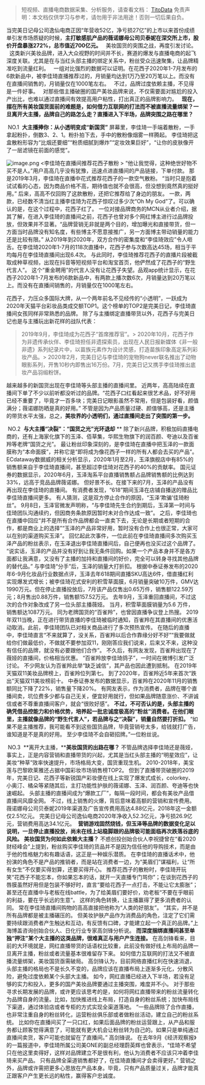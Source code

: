 

> 短视频、直播电商数据采集、分析服务，请查看文档： [TitoData](https://www.titodata.com?from=douyinarticle)
> 免责声明：本文档仅供学习与参考，请勿用于非法用途！否则一切后果自负。



当完美日记母公司逸仙电商正因“年营收52亿，净亏损27亿”的上市以来首份成绩单引发市场质疑的时候，**主打敏感肌产品的薇诺娜母公司贝泰妮在深交所上市，股价开盘暴涨272%，总市值近700亿元。**
 
美妆国货的突围之战，再度引发讨论。
 
这类新兴美妆品牌，进入大众视野的时间并不长，赛道的爆发与直播电商的起飞深度关联。尤其是在与当红头部主播的绑定关系中，粉丝受众迅速聚集，让品牌精准吃到流量红利。
 
一组对比强烈的数据可以证明。在花西子2020年1-7月发布的6款新品中，被李佳琦直播推荐过的，月销量均达到1万乃至20万笔以上。而没有在直播间销售的，月销量仅在1000笔左右。
 
不过，品牌过度依赖主播，不见得是一件好事。
 
对那些借主播破圈的国产美妆品牌来说，不仅需要面对尴尬的投入产出比，也难以通过直播间有效提高用户粘性，打出真正的品牌影响力。
 
**现在，摆在所有美妆国货面前的难题是，如何借力互联网的打法而不被直播流量绑架？一旦离开大主播，品牌自己的路怎么走？直播进入下半场，品牌突围之路在哪里？**
 


 NO.1 
**大主播捧你：从小透明变成“新国货”**
屏幕里，李佳琦一手端着散粉，一手拿起粉扑，倒数3、2、1。粉扑拍下去，手中的散粉像烟雾一样腾起。 李佳琦把这盒散粉形容为“比烟还要细”“粉质细腻到爆炸”“定妆效果巨好”，“让你的皮肤像开了一层滤镜在前面的感觉”。

![image.png](https://cdn.nlark.com/yuque/0/2021/png/97322/1618024434537-d7c9fc1c-cd13-4642-b889-cb6432d7b36d.png#align=left&display=inline&height=991&margin=%5Bobject%20Object%5D&name=image.png&originHeight=1981&originWidth=1080&size=2281957&status=done&style=none&width=540)
<李佳琦在直播间推荐花西子散粉 >
“他让我觉得，这种绝世好物不买不是人。”用户高高几乎没有犹豫，迅速点进直播间的产品链接，下单付款。 那是2019年3月，李佳琦在直播中花式推荐花西子的一款空气散粉。 “当时只是抱着试试看的心态，因为商品价格不高，期待值也就不会很高，但没想到竟然真的挺好用。”
后来，高高不仅回购了这款散粉，还把它推荐给了身边的朋友。 一款，两款，已经数不清当红主播李佳琦为花西子惊叹过多少次“Oh My God”了。可以确认的是，在这个过程中，花西子红了。
一位对接品牌商务的MCN从业者介绍，据其了解，在进入李佳琦的直播间之前，花西子也曾对多个网红博主进行过品牌投放，但效果并不显著。“品牌营销无非就是两个目的，增加曝光和直接带货，但一方面当时品牌没有知名度，有些博主不愿意接推广，另一方面博主带动销量的能力还是比较有限。”
从2019年到2020年，双方合作的密集度和“李佳琦效应”令人咂舌。在李佳琦2020年1-7月的118次直播中，花西子参与次数高达45场，相当于平均每月在李佳琦直播间出现6.4次。
与此同时，李佳琦推荐花西子的直播片段被截取成种草视频，出现在抖音等短视频平台和淘宝首页，他俨然成了花西子的“野生代言人”。
这个“重金聘用”的代言人没有让花西子失望。品观app统计显示，在花西子2020年1-7月发布的6款新品中，有两款上播次数6次，月销量达到20万笔以上。而没有在直播间销售的，月销量仅在1000笔左右。

花西子，力压众多国际大牌，从一个两年前名不见经传的“小透明”，一跃成为2020年天猫平台彩妆品类成交额TOP1。这个榜单的TOP2是完美日记，李佳琦直播间女孩同样非常熟悉的品牌。 除了与主播绑定直播带货以外，花西子与完美日记也是与主播玩出新花样的战队代表：
> 2019年9月，李佳琦成为花西子“首席推荐官”。> 2020年10月，花西子作为非遗传承伙伴、李佳琦担任非遗探索员，出现在人民日报新媒体《非一般非遗》系列纪录片中，以苗族元素作为设计灵感，打造苗族印象高定系列彩妆产品。> 2020年2月，完美日记与李佳琦的宠物狗never联名推出了动物眼影系列，开售10秒内即售出16万份。7月，完美日记又携手李佳琦推出底妆产品羽缎粉饼。


越来越多的新国货出现在李佳琦等头部主播的直播间里。
近两年，高高陆续在直播间下单了不少以前听都没听过的品牌。“花西子口红看起来很艺术品，好不好用已经不重要了，毕竟才一百多块；完美日记眼影虽然不常用，但是包装好看，颜值满分；薇诺娜防晒是真的好用。” 不管是因为产品质量过硬、颜值够高，还是主播的带货水平太强，总之，**美妆界的小透明们，通过直播间走出了突围的第一步。**


 NO.2 
**与大主播“决裂”：“国货之光”光环退却**
**
除了新兴品牌，积极加码直播电商的，还有上海家化旗下的玉泽、佰草集，华熙生物旗下的润百颜、夸迪以及百雀羚等老牌“国货之光”。
最让粉丝印象深刻的，是李佳琦在直播中把玉泽的一款面膜称为“本命面膜”，并称它是“即将成为像花西子一样的所有人都会去买的产品”。
ECdataway数据威的相关分析显示，2020年1月至2月，玉泽旗舰店中有85%的销售额来自于李佳琦直播间，甚至超过李佳琦对花西子的40%的贡献率。
国元证券的数据显示，2020年6月，玉泽淘系平台直播销售额占品牌销售额的比例达到33%，远高于竞品品牌薇诺娜。 但好景不长。在接下来的7月，玉泽的产品没有再出现在李佳琦的直播间。
有消费者发现，“618”期间玉泽在店铺自播送的赠品比李佳琦直播间更多。
有人猜测，这是双方停止合作的原因，“玉泽‘欺骗’佳琦粉丝”。
9月8日，玉泽官微发声明称，“与李佳琦先生合约到期后，玉泽第一时间与佳琦团队沟通续约，但因商务条款原因暂时未对合作达成一致”。
之后，李佳琦也在直播中回应“并不是所有合作品牌都会一直卖下去，无论是长期或者短期的合作，都是商业上的选择”“玉泽的产品非常好用，暂时没有合作上也很正常，大家可以在别的渠道购买玉泽”。
回忆起此次事件，一位此前在李佳琦直播间多次购买玉泽产品的粉丝表示，在玉泽退出李佳琦直播间后，自己便再也没买过这个品牌了。 “说实话，玉泽的产品并没有好到让我无条件回购。如果一个产品本身并不是各方面都让我满意，又没有了主播的加持和直播间的好价，完全可以转身寻找其他品牌的替代品。”
与李佳琦“分手”后，玉泽的销量大打折扣。 根据中泰证券发布的2020年6-9月化妆品行业数据点评，玉泽去年618期间直播SKU高达6件，借直播红利实现爆发式增长；被李佳琦花式安利的积雪草面膜，6月销量突破10万件，GMV达1990万元。但在停止直播投放后，7月该产品仅售出0.65万件，销售额122.59万元；8月售出0.88万件，销售额157.52万元。 去年9月，玉泽重回直播间，不过这次的合作对象改成了另一位头部主播薇娅。
当月，积雪草面膜销量为5.6 万件，销售额达1087万元。
同为老牌国货的“百雀羚”，也曾因直播争议登上热搜。
2019年双11当晚，正在进行带货直播的李佳琦被临时通知，百雀羚在其直播间的优惠活动取消。此前，李佳琦团队已对相关商品进行了多次预热宣传。
在随后的直播中，李佳琦直言“不来就算了，没关系，百雀羚以后合作靠缘分好不好”“我要做就给你们做最低价，不做就不要参加双11，刚刚答应我们说来，后来又不来，这种没有信任的品牌，就没有必要跟他们合作”。
不久后，有网友发现，百雀羚出现在了薇娅的直播间，价格相当优惠。
“百雀羚放李佳琦鸽子”，一时间在微博引发广泛讨论。
不少网友认为百雀羚此举“缺乏诚信”，其产品也因此遭到抵制。
在2019年天猫双11美妆品牌榜上，百雀羚位列第七。
到了2020年，百雀羚近5年来首次“跌出”天猫双11美妆榜前十。
中泰证券发布的数据显示，百雀羚在2020年11月的销售额同比下降了22%，销售量下降20%。
有网友表示，作为消费者，品牌在哪个直播间卖，坑位费多少都与自己无关，便宜好用就行，但如果品牌随意涨价、不讲诚信或者不尊重直播间客户，就会“很败好感”。
**不过，不可否认的是，头部主播的确凭借品控能力和价格优势，培养起一批忠诚度极高的“粉丝”消费者。在他们眼里，主播就像品牌的“野生代言人”，若品牌与之“决裂”，销量自然要打折扣。**
“如果不是主播推荐，我可能看不到这些国货品牌，毕竟营销号太多，给钱就打广告，谁知道是不是真的好用。
至少李佳琦不会自砸招牌。”一位粉丝说。


 NO.3 
**离开大主播，****美妆国货的出路在哪？**
不管品牌选择李佳琦还是薇娅，事实上，正是内容营销和直播带货的兴起，尤其是当红头部主播的“明星效应”，让美妆“种草”效率快速提升，市场格局大变，国货重现生机。
2010-2018年，美宝莲与巴黎欧莱雅还占据中国彩妆市场销售榜TOP2。
但到了直播带货破圈的2019年，完美日记、花西子等新锐国产彩妆便在线上实现了爆发式成长，colorkey、小奥汀、橘朵等紧随其后，主打功能性护肤的薇诺娜、玉泽、润百颜、夸迪等也快速崛起。
头部主播的直播间成为“爆款工厂”，每隔一段时间，都会有美妆产品借直播间风靡全网。
不过，线上销售的火爆，背后意味着高额的营销和宣传费用。薇诺娜母公司贝泰妮2019年渠道及广告宣传费用高达4.88亿元，2018年这一金额仅2.51亿元。
完美日记母公司逸仙电商2020年净收入52.3亿元，净亏损26.9亿元，营销费用高达34.1亿元。
 **营销游戏固然烧钱，但玉泽等品牌的数据变化足以说明，一旦停止直播投放，尚未在线上站稳脚跟的品牌极可能面临再次跌落谷底的风险。** **美妆国货为何如此依赖大主播？**
不惑创投创始合伙人李祝捷曾在“看2020财经峰会”上提到，粉丝购买李佳琦的货品并不是因为信任他的导购技术，而是由于他的性格魅力和有趣话语，这正是一种娱乐潜质。 在李佳琦的直播话术中，他扮演的角色不是产品的推销者，而是站在消费者一边，为“美眉们”谋福利，让“所有女生”不仅要买得划算，还要买得开心。
推荐花西子的散粉时，李佳琦开玩笑“花西子不能忘本，你如果忘本的话，就开一天直播专门骂你”；在谈到花西子的唇膜虽然好用但是包装不够好时，直言“要给花西子一点打击，不能让它太膨胀”；甚至还在直播中与老板在线battle，为了给美眉们要好价，劝老板“不要在乎眼前的利益，要在乎长远的生意”。
这样的角色转换，让主播赢得了更多消费者的认同。
常在李佳琦直播间购物的高高直接把他称为“人类的好朋友”。
“其实，并不是所有品牌都是被主播碾压的。
但美妆护肤产品作为消费品的角色，注定了它们需要持续跟消费者产生触达和互动，有反馈有口碑，才能建立起一个真正的品牌。”上海博盖咨询创始合伙人、日化行业专家高剑锋分析说。
**而深度捆绑直播间甚至单独“押注”某个大主播的这类品牌，很难真正与用户产生连接。**
在高剑锋看来，目前的大环境就是，网红直播带货的话语权比较重，此前没有做好线上布局的品牌一旦离开主播，粉丝或者流量基本很难留存下来。
如何借力互联网的打法又不被直播流量绑架，美妆国货亟需破局。
高剑锋认为，目前网络直播红利在快速消退，头部主播的格局也不是长久不变的，品牌应该在直播布局上逐渐多元化，分散风险，避免过度依赖某个头部大主播。
如今，网红直播已经进入下半场，若没有足够的实力和投入，更多的国产美妆品牌要通过主播突围，难度并不小。
对于那些寻求长期发展的品牌，或许更应该思考的是，如何将网红直播带来的粉丝流量转化为品牌自身的流量。比如，加快推进线上布局，打造自身的粉丝系统；加快布局线下渠道，通过体验店或者专柜的方式实现全渠道落地。
“一些品牌除了合作直播，也非常注重自身的粉丝转化，运营粉丝俱乐部或者做粉丝活动，建立自己的粉丝系统。
比如你在直播间买了一只口红，如果后面品牌的粉丝运营跟上，从产品和服务都让顾客觉得满意了，可能就有更大机会让粉丝转为自己的。如果只是单纯通过直播间卖货，客户可能也就留在了直播间。” 
高剑锋说。
在去年9月《经济观察报》的一篇报道中，李佳琦所属公司美ONE的副总经理蔚英辉也曾表示，“佳琦不希望只在他这里卖得好，这样对品牌建立不是很有利，他认为消费者不应该只冲着李佳琦来买产品。
只有品牌全渠道销售都好了，在佳琦直播间才会卖得更好。”
营销之外，品牌或许需把更多心思放在产品本身。毕竟，只有产品质量过关，品牌才能真正跟客户产生更长远的粘性，赢得客户忠诚度。
